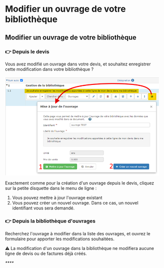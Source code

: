 # Modifier un ouvrage de votre bibliothèque

## Modifier un ouvrage de votre bibliothèque



### 👉 Depuis le devis

Vous avez modifié un ouvrage dans votre devis, et souhaitez enregistrer cette modification dans votre bibliothèque ?

![](../../../.gitbook/assets/maj_ouvrage_depuis_devis.png)

Exactement comme pour la création d'un ouvrage depuis le devis, cliquez sur la petite disquette dans le menu de ligne :

1. Vous pouvez mettre à jour l'ouvrage existant
2. Vous pouvez créer un nouvel ouvrage. Dans ce cas, un nouvel identifiant vous sera demandé.



### 👉 Depuis la bibliothèque d'ouvrages

Recherchez l'ouvrage à modifier dans la liste des ouvrages, et ouvrez le formulaire pour apporter les modifications souhaitées.

⚠ La modification d'un ouvrage dans la bibliothèque ne modifiera aucune ligne de devis ou de factures déjà créés.

_\*\*\*\*_

